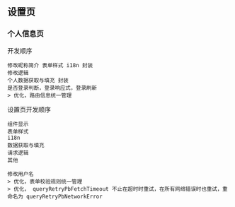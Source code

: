 
## 设置页

### 个人信息页
开发顺序
```
修改昵称简介 表单样式 i18n 封装
修改逻辑
个人数据获取与填充 封装
是否登录判断，登录响应式，登录刷新
> 优化，路由信息统一管理
```

设置页开发顺序
```
组件显示
表单样式
i18n
数据获取与填充
请求逻辑
其他
```

```
修改用户名
> 优化，表单校验规则统一管理
> 优化， queryRetryPbFetchTimeout 不止在超时时重试，在所有网络错误时也重试，重命名为 queryRetryPbNetworkError
```

